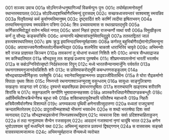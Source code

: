 001  सञ्जय उवाच
001a सोऽभिगर्जन्धनुष्पाणिर्ज्यां विकर्षन्पुनः पुनः
001c तयोर्महात्मनोस्तूर्णं रथान्तरमवापतत्
002a सोऽविध्यद्दशभिर्बाणैरभिमन्युं दुरासदम्
002c सच्छत्रध्वजयन्तारं साश्वमाशु स्मयन्निव
003a पितृपैतामहं कर्म कुर्वाणमतिमानुषम्
003c दृष्ट्वार्दितं शरैः कार्ष्णिं त्वदीया हृषिताभवन्
004a तस्याभिमन्युरायम्य स्मयन्नेकेन पत्रिणा
004c शिरः प्रच्यावयामास स रथात्प्रापतद्भुवि
005a कर्णिकारमिवोद्धूतं वातेन मथितं नगात्
005c भ्रातरं निहतं दृष्ट्वा राजन्कर्णो व्यथां ययौ
006a विमुखीकृत्य कर्णं तु सौभद्रः कङ्कपत्रिभिः
006c अन्यानपि महेष्वासांस्तूर्णमेवाभिदुद्रुवे
007a ततस्तद्विततं जालं हस्त्यश्वरथपत्तिमत्
007c झषः क्रुद्ध इवाभिन्ददभिमन्युर्महायशाः
008a कर्णस्तु बहुभिर्बाणैरर्द्यमानोऽभिमन्युना
008c अपायाज्जवनैरश्वैस्ततोऽनीकमभिद्यत
009a शलभैरिव चाकाशे धाराभिरिव चावृते
009c अभिमन्योः शरै राजन्न प्राज्ञायत किञ्चन
010a तावकानां तु योधानां वध्यतां निशितैः शरैः
010c अन्यत्र सैन्धवाद्राजन्न स्म कश्चिदतिष्ठत
011a सौभद्रस्तु ततः शङ्खं प्रध्माप्य पुरुषर्षभः
011c शीघ्रमभ्यपतत्सेनां भारतीं भरतर्षभ
012a स कक्षेऽग्निरिवोत्सृष्टो निर्दहंस्तरसा रिपून्
012c मध्ये भारतसैन्यानामार्जुनिः पर्यवर्तत
013a रथनागाश्वमनुजानर्दयन्निशितैः शरैः
013c स प्रविश्याकरोद्भूमिं कबन्धगणसङ्कुलाम्
014a सौभद्रचापप्रभवैर्निकृत्ताः परमेषुभिः
014c स्वानेवाभिमुखान्घ्नन्तः प्राद्रवञ्जीवितार्थिनः
015a ते घोरा रौद्रकर्माणो विपाठाः पृथवः शिताः
015c निघ्नन्तो रथनागाश्वाञ्जग्मुराशु वसुन्धराम्
016a सायुधाः साङ्गुलित्राणाः सखड्गाः साङ्गदा रणे
016c दृश्यन्ते बाहवश्छिन्ना हेमाभरणभूषिताः
017a शराश्चापानि खड्गाश्च शरीराणि शिरांसि च
017c सकुण्डलानि स्रग्वीणि भूमावासन्सहस्रशः
018a अपस्करैरधिष्ठानैरीषादण्डकबन्धुरैः
018c अक्षैर्विमथितैश्चक्रैर्भग्नैश्च बहुधा रथैः
018e शक्तिचापायुधैश्चापि पतितैश्च महाध्वजैः
019a निहतैः क्षत्रियैरश्वैर्वारणैश्च विशाम्पते
019c अगम्यकल्पा पृथिवी क्षणेनासीत्सुदारुणा
020a वध्यतां राजपुत्राणां क्रन्दतामितरेतरम्
020c प्रादुरासीन्महाशब्दो भीरूणां भयवर्धनः
020e स शब्दो भरतश्रेष्ठ दिशः सर्वा व्यनादयत्
021a सौभद्रश्चाद्रवत्सेनां निघ्नन्नश्वरथद्विपान्
021c व्यचरत्स दिशः सर्वाः प्रदिशश्चाहितान्रुजन्
022a तं तदा नानुपश्याम सैन्येन रजसावृतम्
022c आददानं गजाश्वानां नृणां चायूंषि भारत
023a क्षणेन भूयोऽपश्याम सूर्यं मध्यन्दिने यथा
023c अभिमन्युं महाराज प्रतपन्तं द्विषद्गणान्
024a स वासवसमः सङ्ख्ये वासवस्यात्मजात्मजः
024c अभिमन्युर्महाराज सैन्यमध्ये व्यरोचत

